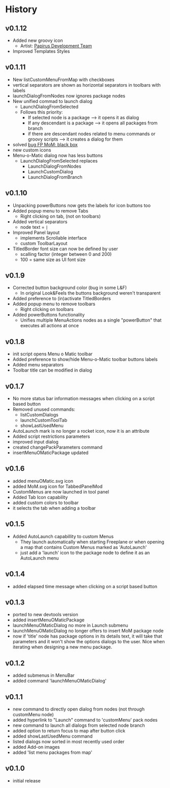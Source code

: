 # History

## v0.1.12

* Added new groovy icon
  * Artist: [Papirus Development Team](https://github.com/PapirusDevelopmentTeam)
* Improved Templates Styles

## v0.1.11

* New listCustomMenuFromMap with checkboxes
* vertical separators are shown as horizontal separators in toolbars with labels
* launchDialogFromNodes now ignores package nodes
* New unified commad to launch dialog
  * LaunchDialogFromSelected
  * Follows this priority:
    * If selected node is a package --> it opens it as dialog
    * If any descendant is a package --> it opens all packages from branch
    * if there are descendant nodes related to menu commands or groovy scripts --> it creates a dialog for them
* solved [bug FP MoM: black box](https://github.com/EdoFro/Freeplane_Menu-o-Matic/issues/13)
* new custom icons
* Menu-o-Matic dialog now has less buttons
  * LaunchDialogFromSelected replaces
    * LaunchDialogFromNodes
    * LaunchCustomDialog
    * LaunchDialogFromBranch

## v0.1.10

* Unpacking powerButtons now gets the labels for icon buttons too
* Added popup menu to remove Tabs
  * Right clicking on tab, (not on toolbars)
* Added vertical separators
  * node text =  `|`
* Improved Panel layout
  * implements Scrollable interface
  * custom ToolbarLayout
* TitledBorder font size can now be defined by user
  * scalling factor (integer between 0 and 200)
  * 100 =  same size as UI font size

## v0.1.9

* Corrected button background color (bug in some L&F)
  * In original Look&Feels the buttons background weren't transparent
* Added preference to (in)activate TitledBorders
* Added popup menu to remove toolbars
  * Right clicking on toolbars
* Added powerButtons functionality
  * Unifies multiple MenuActions nodes as a single "powerButton" that executes all actions at once

## v0.1.8

* init script opens Menu o Matic toolbar
* Added preference to show/hide Menu-o-Matic toolbar buttons labels
* Added menu separators
* Toolbar title can be modified in dialog

## v0.1.7

* No more status bar information messages when clicking on a script based button
* Removed unused commands:
  * listCustomDialogs
  * launchCustomToolTab
  * showLastUsedMenu
* AutoLaunch mark is no longer a rocket icon, now it is an attribute
* Added script restrictions parameters
* improved input dialog
* created changePackParameters command
* insertMenuOMaticPackage updated

## v0.1.6

* added menuOMatic.svg icon
* added MoM.svg icon for TabbedPanelMod
* CustomMenus are now launched in tool panel
* Added Tab Icon capability
* added custom colors to toolbar
* it selects the tab when adding a toolbar

## v0.1.5

* Added AutoLaunch capabillity to custom Menus
  * They launch automatically when starting Freeplane or when opening a map that contains Custom Menus marked as 'AutoLaunch'
  * just add a 'launch' icon to the package node to define it as an AutoLaunch menu

## v0.1.4

* added elapsed time message when clicking on a script based button

## v0.1.3

* ported to new devtools version
* added insertMenuOMaticPackage
* launchMenuOMaticDialog no more in Launch submenu
* launchMenuOMaticDialog no longer offers to insert MoM package node
* now if 'title' node has package options in its details text, it will take that parameters and it won't show the options dialogs to the user.
Nice when iterating when designing a new menu package.

## v0.1.2

* added submenus in MenuBar
* added command 'launchMenuOMaticDialog'

## v0.1.1

* new command to directly open dialog from nodes (not through customMenu node)
* added hyperlink to "Launch" command to 'customMenu' pack nodes
* new command to launch all dialogs from selected node branch
* added option to return focus to map after button click
* added showLastUsedMenu command
* listed dialogs now sorted in most recently used order
* added Add-on images
* added 'list menu packages from map'

## v0.1.0

* initial release
